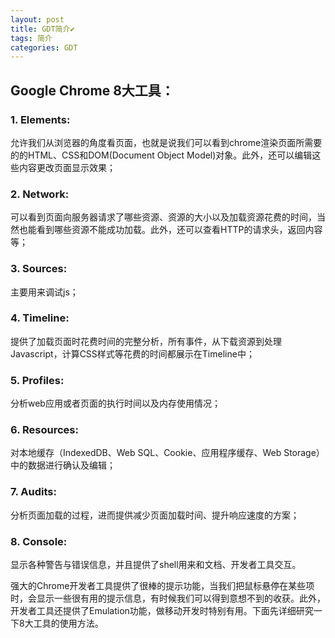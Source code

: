 ```yaml
---
layout: post
title: GDT简介✔︎
tags: 简介
categories: GDT
---
```



## Google Chrome 8大工具：

### 1.	Elements: 
允许我们从浏览器的角度看页面，也就是说我们可以看到chrome渲染页面所需要的的HTML、CSS和DOM(Document Object Model)对象。此外，还可以编辑这些内容更改页面显示效果；  

### 2.	Network: 
可以看到页面向服务器请求了哪些资源、资源的大小以及加载资源花费的时间，当然也能看到哪些资源不能成功加载。此外，还可以查看HTTP的请求头，返回内容等；  

### 3.	Sources: 
主要用来调试js；  

### 4.	Timeline: 
提供了加载页面时花费时间的完整分析，所有事件，从下载资源到处理Javascript，计算CSS样式等花费的时间都展示在Timeline中；  

### 5.	Profiles: 
分析web应用或者页面的执行时间以及内存使用情况；  

### 6.	Resources: 
对本地缓存（IndexedDB、Web SQL、Cookie、应用程序缓存、Web Storage）中的数据进行确认及编辑；  

### 7.	Audits: 
分析页面加载的过程，进而提供减少页面加载时间、提升响应速度的方案；  

### 8.	Console: 
显示各种警告与错误信息，并且提供了shell用来和文档、开发者工具交互。  

强大的Chrome开发者工具提供了很棒的提示功能，当我们把鼠标悬停在某些项时，会显示一些很有用的提示信息，有时候我们可以得到意想不到的收获。此外，开发者工具还提供了Emulation功能，做移动开发时特别有用。下面先详细研究一下8大工具的使用方法。
